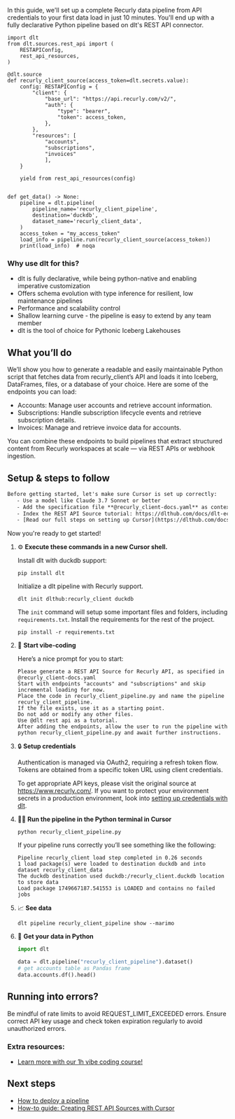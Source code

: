 In this guide, we'll set up a complete Recurly data pipeline from API credentials to your first data load in just 10 minutes. You'll end up with a fully declarative Python pipeline based on dlt's REST API connector.

```python-outcome
import dlt
from dlt.sources.rest_api import (
    RESTAPIConfig,
    rest_api_resources,
)

@dlt.source
def recurly_client_source(access_token=dlt.secrets.value):
    config: RESTAPIConfig = {
        "client": {
            "base_url": "https://api.recurly.com/v2/",
            "auth": {
                "type": "bearer",
                "token": access_token,
            },
        },
        "resources": [
            "accounts",
            "subscriptions",
            "invoices"
            ],
    }

    yield from rest_api_resources(config)


def get_data() -> None:
    pipeline = dlt.pipeline(
        pipeline_name='recurly_client_pipeline',
        destination='duckdb',
        dataset_name='recurly_client_data', 
    )
    access_token = "my_access_token"
    load_info = pipeline.run(recurly_client_source(access_token))
    print(load_info)  # noqa
```

### Why use dlt for this?

- dlt is fully declarative, while being python-native and enabling imperative customization
- Offers schema evolution with type inference for resilient, low maintenance pipelines
- Performance and scalability control
- Shallow learning curve - the pipeline is easy to extend by any team member
- dlt is the tool of choice for Pythonic Iceberg Lakehouses

## What you’ll do

We’ll show you how to generate a readable and easily maintainable Python script that fetches data from recurly_client’s API and loads it into Iceberg, DataFrames, files, or a database of your choice. Here are some of the endpoints you can load:

- Accounts: Manage user accounts and retrieve account information.
- Subscriptions: Handle subscription lifecycle events and retrieve subscription details.
- Invoices: Manage and retrieve invoice data for accounts.

You can combine these endpoints to build pipelines that extract structured content from Recurly workspaces at scale — via REST APIs or webhook ingestion.

## Setup & steps to follow

```default
Before getting started, let's make sure Cursor is set up correctly:
   - Use a model like Claude 3.7 Sonnet or better
   - Add the specification file **@recurly_client-docs.yaml** as context
   - Index the REST API Source tutorial: https://dlthub.com/docs/dlt-ecosystem/verified-sources/rest_api/ and add it to context as **@dlt rest api**
   - [Read our full steps on setting up Cursor](https://dlthub.com/docs/dlt-ecosystem/llm-tooling/cursor-restapi#23-configuring-cursor-with-documentation)
```

Now you're ready to get started! 

1. ⚙️ **Execute these commands in a new Cursor shell.**
    
    Install dlt with duckdb support:
    ```shell
    pip install dlt
    ```

    Initialize a dlt pipeline with Recurly support.
    ```shell
    dlt init dlthub:recurly_client duckdb
    ```

    The `init` command will setup some important files and folders, including `requirements.txt`. Install the requirements for the rest of the project.
    ```shell
    pip install -r requirements.txt
    ```
    
2. 🤠 **Start vibe-coding**
    
    Here’s a nice prompt for you to start: 
    
    ```prompt
    Please generate a REST API Source for Recurly API, as specified in @recurly_client-docs.yaml 
    Start with endpoints "accounts" and "subscriptions" and skip incremental loading for now. 
    Place the code in recurly_client_pipeline.py and name the pipeline recurly_client_pipeline. 
    If the file exists, use it as a starting point. 
    Do not add or modify any other files. 
    Use @dlt rest api as a tutorial. 
    After adding the endpoints, allow the user to run the pipeline with python recurly_client_pipeline.py and await further instructions.
    ```

    
3. 🔒 **Setup credentials** 
    
    Authentication is managed via OAuth2, requiring a refresh token flow. Tokens are obtained from a specific token URL using client credentials.
    
    To get appropriate API keys, please visit the original source at https://www.recurly.com/.
    If you want to protect your environment secrets in a production environment, look into [setting up credentials with dlt](https://dlthub.com/docs/walkthroughs/add_credentials).
    
4. 🏃‍♀️ **Run the pipeline in the Python terminal in Cursor**
    
    ```shell
    python recurly_client_pipeline.py
    ```
    
    If your pipeline runs correctly you’ll see something like the following:
    
    ```shell
    Pipeline recurly_client load step completed in 0.26 seconds
    1 load package(s) were loaded to destination duckdb and into dataset recurly_client_data
    The duckdb destination used duckdb:/recurly_client.duckdb location to store data
    Load package 1749667187.541553 is LOADED and contains no failed jobs
    ```
    
5. 📈 **See data**
    
    ```shell
    dlt pipeline recurly_client_pipeline show --marimo
    ```
    
6. 🐍 **Get your data in Python**
    
    ```python
    import dlt

   data = dlt.pipeline("recurly_client_pipeline").dataset()
   # get accounts table as Pandas frame
   data.accounts.df().head()
    ```

## Running into errors?

Be mindful of rate limits to avoid REQUEST_LIMIT_EXCEEDED errors. Ensure correct API key usage and check token expiration regularly to avoid unauthorized errors.

### Extra resources:

- [Learn more with our 1h vibe coding course!](https://www.youtube.com/watch?v=GGid70rnJuM)

## Next steps

- [How to deploy a pipeline](https://dlthub.com/docs/walkthroughs/deploy-a-pipeline)
- [How-to guide: Creating REST API Sources with Cursor](https://dlthub.com/docs/dlt-ecosystem/llm-tooling/cursor-restapi)